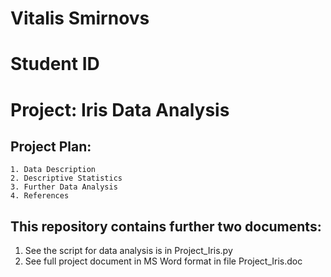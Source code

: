 # Vitalis Smirnovs
# Student ID # 
# Project: Iris Data Analysis

## Project Plan:
    1. Data Description
    2. Descriptive Statistics
    3. Further Data Analysis
    4. References

## This repository contains further two documents:

 1) See the script for data analysis is in Project_Iris.py
 2) See full project document in MS Word format in file Project_Iris.doc
